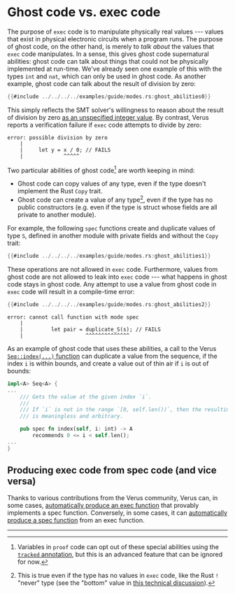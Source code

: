 # Ghost code vs. exec code

The purpose of `exec` code is to manipulate physically real values ---
values that exist in physical electronic circuits when a program runs.
The purpose of ghost code, on the other hand,
is merely to *talk about* the values that `exec` code manipulates.
In a sense, this gives ghost code supernatural abilities:
ghost code can talk about things that could not be physically implemented at run-time.
We've already seen one example of this with the types `int` and `nat`,
which can only be used in ghost code.
As another example, ghost code can talk about the result of division by zero:

```rust
{{#include ../../../../examples/guide/modes.rs:ghost_abilities0}}
```

This simply reflects the SMT solver's willingness to reason about the result of division by zero
[as an unspecified integer value](https://microsoft.github.io/z3guide/docs/theories/Arithmetic/#division).
By contrast, Verus reports a verification failure if `exec` code attempts to divide by zero:

```
error: possible division by zero
    |
    |     let y = x / 0; // FAILS
    |             ^^^^^
```

Two particular abilities of ghost code[^note_tracked] are worth keeping in mind:
- Ghost code can copy values of any type,
  even if the type doesn't implement the Rust `Copy` trait.
- Ghost code can create a value of any type[^note_uninhabited],
  even if the type has no public constructors
  (e.g. even if the type is struct whose fields are all private to another module).

For example, the following `spec` functions create and duplicate values of type `S`,
defined in another module with private fields and without the `Copy` trait:

```rust
{{#include ../../../../examples/guide/modes.rs:ghost_abilities1}}
```

These operations are not allowed in `exec` code.
Furthermore, values from ghost code are not allowed to leak into `exec` code ---
what happens in ghost code stays in ghost code.
Any attempt to use a value from ghost code in `exec` code will result in a compile-time error:

```rust
{{#include ../../../../examples/guide/modes.rs:ghost_abilities2}}
```

```
error: cannot call function with mode spec
    |
    |         let pair = duplicate_S(s); // FAILS
    |                    ^^^^^^^^^^^^^^
```

As an example of ghost code that uses these abilities,
a call to the Verus [`Seq::index(...)` function](https://github.com/verus-lang/verus/blob/main/source/vstd/seq.rs)
can duplicate a value from the sequence, if the index `i` is within bounds,
and create a value out of thin air if `i` is out of bounds:

```rust
impl<A> Seq<A> {
...
    /// Gets the value at the given index `i`.
    ///
    /// If `i` is not in the range `[0, self.len())`, then the resulting value
    /// is meaningless and arbitrary.

    pub spec fn index(self, i: int) -> A
        recommends 0 <= i < self.len();
...
}
```

## Producing exec code from spec code (and vice versa)

Thanks to various contributions from the Verus community, Verus can, in some
cases, [automatically produce an exec function](exec_spec.html) that provably
implements a spec function.  Conversely, in some cases, it can [automatically
produce a spec function](exec_to_spec.html) from an exec function.


---

[^note_tracked]: Variables in `proof` code can opt out of these special abilities using
the [`tracked` annotation](reference-var-modes.html#using-tracked-and-ghost-variables-from-a-proof-function),
but this is an advanced feature that can be ignored for now.

[^note_uninhabited]: This is true even if the type has no values in `exec` code,
like the Rust `!` "never" type
(see the "bottom" value in [this technical discussion](https://github.com/Chris-Hawblitzel/rust/wiki/Three-kinds-of-code-...-specification,-proof,-and-executable)).
